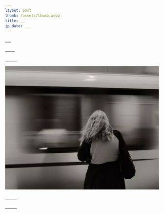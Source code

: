 ```yaml
---
layout: post
thumb: /assets/thumb.webp
title: __
jp_date: ___
---
```


<div class="header">
  <p class="title">___</p>
  <p class="date">_____</p>
</div>

<p>
______
</p>
<img src="/assets/thumb.webp" alt="">
<p>
______
</p>
<p>
______
</p>
